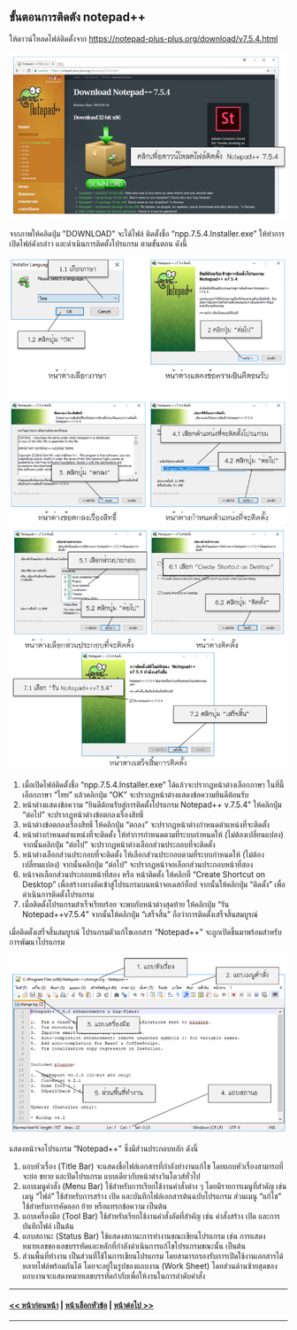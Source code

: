## ขั้นตอนการติดตัง notepad++

ให้ดาวน์โหลดไฟล์ติดตั้งจาก https://notepad-plus-plus.org/download/v7.5.4.html 

<img src=img/ch01_17.png>

จากภาพให้คลิดปุ่ม "DOWNLOAD" จะได้ไฟล์ ติดตั้งชื่อ “npp.7.5.4.Installer.exe” ให้ทำการเปิดไฟล์ดังกล่าว และดำเนินการติดตั้งโปรแกรม ตามขั้นตอน ดังนี้

<img src=img/ch01_18.png>
<img src=img/ch01_18-1.png>

1. เมื่อเปิดไฟล์ติดตั้งชื่อ “npp.7.5.4.Installer.exe” ได้แล้วจะปรากฏหน้าต่างเลือกภาษา ในที่นี้เลือกภาษา “ไทย” แล้วคลิกปุ่ม “OK” จะปรากฏหน้าต่างแสดงข้อความยินดีต้อนรับ
2. หน้าต่างแสดงข้อความ “ยินดีต้อนรับสู่การติดตั้งโปรแกรม Notepad++ v.7.5.4” ให้คลิกปุ่ม “ต่อไป” จะปรากฏหน้าต่างข้อตกลงเรื่องสิทธิ์
3. หน้าต่างข้อตกลงเรื่องสิทธิ์ ให้คลิกปุ่ม “ตกลง” จะปรากฏหน้าต่างกำหนดตำแหน่งที่จะติดตั้ง
4. หน้าต่างกำหนดตำแหน่งที่จะติดตั้ง ให้ทำการกำหนดตามที่ระบบกำหนดให้ (ไม่ต้องเปลี่ยนแปลง) จากนั้นคลิกปุ่ม “ต่อไป” จะปรากฏหน้าต่างเลือกส่วนประกอบที่จะติดตั้ง
5. หน้าต่างเลือกส่วนประกอบที่จะติดตั้ง ให้เลือกส่วนประกอบตามที่ระบบกำหนดให้ (ไม่ต้องเปลี่ยนแปลง) จากนั้นคลิกปุ่ม “ต่อไป” จะปรากฏหน้าจอเลือกส่วนประกอบหน้าที่สอง
6. หน้าจอเลือกส่วนประกอบหน้าที่สอง หรือ หน้าติดตั้ง ให้คลิกที่ “Create Shortcut on Desktop” เพื่อสร้างทางลัดเข้าสู่โปรแกรมบนหน้าจอเดสก์ท็อป จากนั้นให้คลิกปุ่ม “ติดตั้ง” เพื่อดำเนินการติดตั้งโปรแกรม
7. เมื่อติดตั้งโปรแกรมสำเร็จเรียบร้อย จะพบกับหน้าต่างสุดท้าย ให้คลิกปุ่ม “รัน Notepad++v7.5.4” จากนั้นให้คลิกปุ่ม “เสร็จสิ้น” ถือว่าการติดตั้งเสร็จสิ้นสมบูรณ์

เมื่อติดตั้งเสร็จสิ้นสมบูรณ์ โปรแกรมตัวแก้ไขเอกสาร “Notepad++” จะถูกเปิดขึ้นมาพร้อมสำหรับการพัฒนาโปรแกรม 

<img src=img/ch01_19.png>

แสดงหน้าจอโปรแกรม “Notepad++” ซึ่งมีส่วนประกอบหลัก ดังนี้
1. แถบหัวเรื่อง (Title Bar) จะแสดงชื่อไฟล์เอกสารที่กำลังทำงานแก้ไข โดยแถบหัวเรื่องสามารถที่จะย่อ ขยาย และปิดโปรแกรม แบบเดียวกับหน้าต่างวินโดวส์ทั่วไป
2. แถบเมนูคำสั่ง (Menu Bar) ใช้สำหรับการเรียกใช้งานคำสั่งต่าง ๆ โดยมีรายการเมนูที่สำคัญ เช่น เมนู “ไฟล์” ใช้สำหรับการสร้าง เปิด และบันทึกไฟล์เอกสารต้นฉบับโปรแกรม ส่วนเมนู “แก้ไข” ใช้สำหรับการคัดลอก ย้าย หรือแทรกข้อความ เป็นต้น
3. แถบเครื่องมือ (Tool Bar) ใช้สำหรับเรียกใช้งานคำสั่งลัดที่สำคัญ เช่น คำสั่งสร้าง เปิด และการบันทึกไฟล์ เป็นต้น
4. แถบสถานะ (Status Bar) ใช้แสดงสถานะการทำงานขณะเขียนโปรแกรม เช่น การแสดงหมายเลขของเลขบรรทัดและหลักที่กำลังดำเนินการแก้ไขโปรแกรมขณะนั้น เป็นต้น
5. ส่วนพื้นที่ทำงาน เป็นส่วนที่ใช้ในการเขียนโปรแกรม โดยสามารถรองรับการเปิดใช้งานเอกสารได้หลายไฟล์พร้อมกันได้ โดยจะอยู่ในรูปของแถบงาน (Work Sheet) โดยส่วนด้านซ้ายสุดของแถบงานจะแสดงหมายเลขบรรทัดกำกับเพื่อให้งานในการลำดับคำสั่ง


---
#### [<< หน้าก่อนหน้า](0107.md) | [หน้าเลือกหัวข้อ](README.md) | [หน้าต่อไป >>](0110.md)
---

